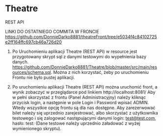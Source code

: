 # Theatre
REST API 

LINKI DO OSTATNIEGO COMMITA W FRONCIE
https://github.com/DonnieDarko8881/theatreFront/tree/e5034f4c84102725e2ff164ffc697cb46a726d20


1. Po Uruchomieniu aplikacji Theatre (REST API) w resource jest przygotowany skrypt sql z danymi testowymi do wypełnienia bazy danych.
  https://github.com/DonnieDarko8881/Theatre/blob/master/src/main/resources/schema.sql.
Można z nich korzystać, żeby po uruchomieniu Frontu nie było pustej aplikacji.

2. Po uruchomieniu aplikacji Theatre (REST API) można uruchomić front, a wynik zobaczyć w przeglądarce pod linkiem http://localhost:8081/
    Aby w pełni skorzystać z frontu (Panel Administracyjny) należy kliknąc przycisk login, a następnie w pole Login i Password wpisać           ADMIN. Wtedy wszystkie opcję frontu są dla nas dostępne. Aby zarezerwować bilet należy się uprzednio zarejestrować, albo skorzystać z       użytkownika testowego i się zalogować następującymi danymi login: test@test.com, hasło: test: (Dane testowe należy uprzednio załadować     z wyżej wymienionego skryptu).
